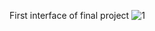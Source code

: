 First interface of final project
![1](https://github.com/user-attachments/assets/0f50d28e-260d-40a0-a85f-5618006e4ed2)
